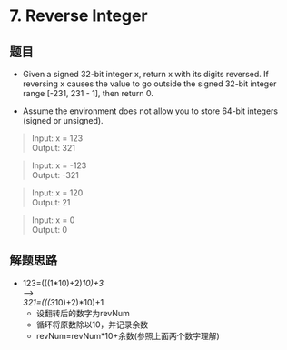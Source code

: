 # 7. Reverse Integer

## 题目

- Given a signed 32-bit integer x, return x with its digits reversed. If reversing x causes the value to go outside the
  signed 32-bit integer range [-231, 231 - 1], then return 0.

- Assume the environment does not allow you to store 64-bit integers (signed or unsigned).

> Input: x = 123  
> Output: 321

> Input: x = -123  
> Output: -321

> Input: x = 120  
> Output: 21

> Input: x = 0  
> Output: 0

## 解题思路

- 123=(((1*10)+2)*10)+3   
  -->    
  321=(((3*10)+2)*10)+1  
  - 设翻转后的数字为revNum
  - 循环将原数除以10，并记录余数
  - revNum=revNum*10+余数(参照上面两个数字理解)
